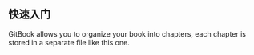 ## 快速入门

GitBook allows you to organize your book into chapters, each chapter is stored in a separate file like this one.
